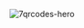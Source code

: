 ![7qrcodes-hero](https://github.com/7qrcodes/.github/assets/56165819/0cd1733d-1667-4c85-8b77-11f0f1d46f8b)
